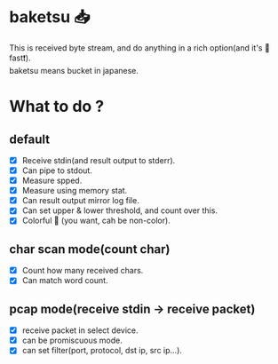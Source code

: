 # baketsu :inbox_tray:
This is received byte stream, and do anything in a rich option(and it's :bullettrain_side: fast:exclamation:).  
baketsu means bucket in japanese.
# What to do ?
## default
- [x] Receive stdin(and result output to stderr).
- [x] Can pipe to stdout.
- [x] Measure spped.
- [x] Measure using memory stat.
- [x] Can result output mirror log file.
- [x] Can set upper & lower threshold, and count over this.
- [x] Colorful :rainbow: (you want, cah be non-color).
## char scan mode(count char)
- [x] Count how many received chars.
- [x] Can match word count.
## pcap mode(receive stdin -> receive packet)
- [x] receive packet in select device.
- [x] can be promiscuous mode.
- [x] can set filter(port, protocol, dst ip, src ip...).
